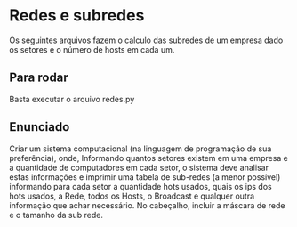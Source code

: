 # Redes e subredes
Os seguintes arquivos fazem o calculo das subredes de um empresa dado os setores e o número de hosts em cada um.

## Para rodar
Basta executar o arquivo redes.py

## Enunciado 
Criar um sistema computacional (na linguagem de programação de sua preferência), onde, Informando quantos setores existem em uma empresa e a quantidade de computadores em cada setor, o sistema deve analisar estas informações e imprimir uma tabela de sub-redes (a menor possível) informando para cada setor a quantidade hots usados, quais os ips dos hots usados, a Rede, todos os Hosts, o Broadcast e qualquer outra informação que achar necessário.
No cabeçalho, incluir a máscara de rede e o tamanho da sub rede.
